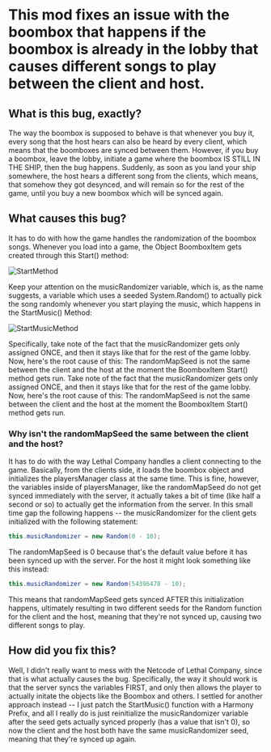# This mod fixes an issue with the boombox that happens if the boombox is already in the lobby that causes different songs to play between the client and host.

## What is this bug, exactly?

The way the boombox is supposed to behave is that whenever you buy it, every song that the host hears can also be heard by every client, which means that the boomboxes are synced between them. However, if you buy a boombox, leave the lobby, initiate a game where the boombox IS STILL IN THE SHIP, then the bug happens. Suddenly, as soon as you land your ship somewhere, the host hears a different song from the clients, which means, that somehow they got desynced, and will remain so for the rest of the game, until you buy a new boombox which will be synced again.

## What causes this bug?
It has to do with how the game handles the randomization of the boombox songs. Whenever you load into a game, the Object BoomboxItem gets created through this Start() method:

![StartMethod](https://github.com/milleroski/BoomboxSyncFix/assets/58141168/a3cf63bd-6e0c-4d5b-b052-46b1c22da762)

Keep your attention on the musicRandomizer variable, which is, as the name suggests, a variable which uses a seeded System.Random() to actually pick the song randomly whenever you start playing the music, which happens in the StartMusic() Method:

![StartMusicMethod](https://github.com/milleroski/BoomboxSyncFix/assets/58141168/4e6b8893-48f5-4eba-b233-a2e7d3bb539c)

Specifically, take note of the fact that the musicRandomizer gets only assigned ONCE, and then it stays like that for the rest of the game lobby. Now, here's the root cause of this: The randomMapSeed is not the same between the client and the host at the moment the BoomboxItem Start() method gets run.
Take note of the fact that the musicRandomizer gets only assigned ONCE, and then it stays like that for the rest of the game lobby. Now, here's the root cause of this: The randomMapSeed is not the same between the client and the host at the moment the BoomboxItem Start() method gets run.

### Why isn't the randomMapSeed the same between the client and the host?
It has to do with the way Lethal Company handles a client connecting to the game. Basically, from the clients side, it loads the boombox object and initializes the playersManager class at the same time. This is fine, however, the variables inside of playersManager, like the randomMapSeed do not get synced immediately with the server, it actually takes a bit of time (like half a second or so) to actually get the information from the server. In this small time gap the following happens -- the musicRandomizer for the client gets initialized with the following statement:
```c#
this.musicRandomizer = new Random(0 - 10);
```
The randomMapSeed is 0 because that's the default value before it has been synced up with the server. For the host it might look something like this instead:
```c#
this.musicRandomizer = new Random(54396478 - 10);
```
This means that randomMapSeed gets synced AFTER this initialization happens, ultimately resulting in two different seeds for the Random function for the client and the host, meaning that they're not synced up, causing two different songs to play.

## How did you fix this?
Well, I didn't really want to mess with the Netcode of Lethal Company, since that is what actually causes the bug. Specifically, the way it should work is that the server syncs the variables FIRST, and only then allows the player to actually initate the objects like the Boombox and others. I settled for another approach instead -- I just patch the StartMusic() function with a Harmony Prefix, and all I really do is just reinitialize the musicRandomizer variable after the seed gets actually synced properly (has a value that isn't 0), so now the client and the host both have the same musicRandomizer seed, meaning that they're synced up again.
